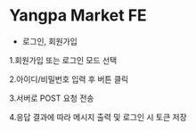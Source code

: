 # Yangpa Market FE

- 로그인, 회원가입
  
1.회원가입 또는 로그인 모드 선택

2.아이디/비밀번호 입력 후 버튼 클릭

3.서버로 POST 요청 전송

4.응답 결과에 따라 메시지 출력 및 로그인 시 토큰 저장
